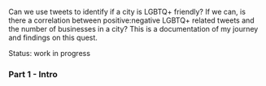 Can we use tweets to identify if a city is LGBTQ+ friendly?  If we can, is there a correlation between positive:negative LGBTQ+ related tweets and the number of businesses in a city?  This is a documentation of my journey and findings on this quest.  

Status: work in progress

### Part 1 - Intro

